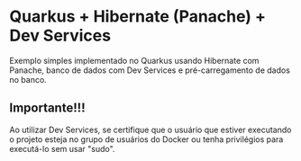 # Quarkus + Hibernate (Panache) + Dev Services

Exemplo simples implementado no Quarkus usando Hibernate com Panache, 
banco de dados com Dev Services e pré-carregamento de dados no banco.

## Importante!!!

Ao utilizar Dev Services, se certifique que o usuário que estiver executando o
projeto esteja no grupo de usuários do Docker ou tenha privilégios para executá-lo
sem usar "sudo".
